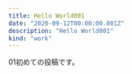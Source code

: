 ```yaml
---
title: Hello World001
date: "2020-09-12T00:00:00.001Z"
description: "Hello World001"
kind: "work"
---
```


01初めての投稿です。